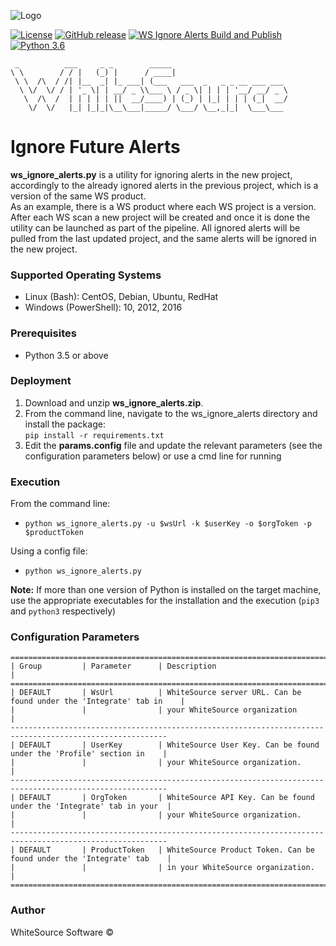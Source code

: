 ![Logo](https://whitesource-resources.s3.amazonaws.com/ws-sig-images/Whitesource_Logo_178x44.png)  

[![License](https://img.shields.io/badge/License-Apache%202.0-yellowgreen.svg)](https://opensource.org/licenses/Apache-2.0)
[![GitHub release](https://img.shields.io/github/v/release/whitesource-ps/ws-ignore-alerts)](https://github.com/whitesource-ps/ws-ignore-alerts/releases/latest) 
[![WS Ignore Alerts Build and Publish](https://github.com/whitesource-ps/ws-ignore-alerts/actions/workflows/ci.yml/badge.svg)](https://github.com/whitesource-ps/ws-ignore-alerts/actions/workflows/ci.yml)
[![Python 3.6](https://upload.wikimedia.org/wikipedia/commons/thumb/8/8c/Blue_Python_3.6%2B_Shield_Badge.svg/86px-Blue_Python_3.6%2B_Shield_Badge.svg.png)](https://www.python.org/downloads/release/python-360/)
```
 _          ___     _ _        _____
\ \        / / |   (_) |      / ____|                        
 \ \  /\  / /| |__  _| |_ ___| (___   ___  _   _ _ __ ___ ___
  \ \/  \/ / | '_ \| | __/ _ \\___ \ / _ \| | | | '__/ __/ _ \
   \  /\  /  | | | | | ||  __/____) | (_) | |_| | | | (_|  __/
    \/  \/   |_| |_|_|\__\___|_____/ \___/ \__,_|_|  \___\___
```

# Ignore Future Alerts 
**ws_ignore_alerts.py** is a utility for ignoring alerts in the new project, accordingly to the already ignored alerts 
in the previous project, which is a version of the same WS product.  
As an example, there is a WS product where each WS project is a version. After each WS scan a new project will be created and 
once it is done the utility can be launched as part of the pipeline. All ignored alerts will be pulled from the last updated 
project, and the same alerts will be ignored in the new project.

### Supported Operating Systems
- Linux (Bash): CentOS, Debian, Ubuntu, RedHat
- Windows (PowerShell): 10, 2012, 2016

### Prerequisites
- Python 3.5 or above

### Deployment
1. Download and unzip **ws_ignore_alerts.zip**.
2. From the command line, navigate to the ws_ignore_alerts directory and install the package:  
   `pip install -r requirements.txt`
3. Edit the **params.config** file and update the relevant parameters (see the configuration parameters below) or 
   use a cmd line for running

### Execution
From the command line:
- `python ws_ignore_alerts.py -u $wsUrl -k $userKey -o $orgToken -p $productToken`

Using a config file:
- `python ws_ignore_alerts.py`

**Note:** If more than one version of Python is installed on the target machine, use the appropriate executables
for the installation and the execution (`pip3` and `python3` respectively)

### Configuration Parameters
```
=========================================================================================================
| Group         | Parameter      | Description                                                          |
=========================================================================================================
| DEFAULT       | WsUrl          | WhiteSource server URL. Can be found under the 'Integrate' tab in    |   
|               |                | your WhiteSource organization                                        |
---------------------------------------------------------------------------------------------------------
| DEFAULT       | UserKey        | WhiteSource User Key. Can be found under the 'Profile' section in    |
|               |                | your WhiteSource organization.                                       |
---------------------------------------------------------------------------------------------------------
| DEFAULT       | OrgToken       | WhiteSource API Key. Can be found under the 'Integrate' tab in your  |
|               |                | your WhiteSource organization.                                       |
---------------------------------------------------------------------------------------------------------
| DEFAULT       | ProductToken   | WhiteSource Product Token. Can be found under the 'Integrate' tab    |  
|               |                | in your WhiteSource organization.                                    |
=========================================================================================================
```

### Author
WhiteSource Software ©

